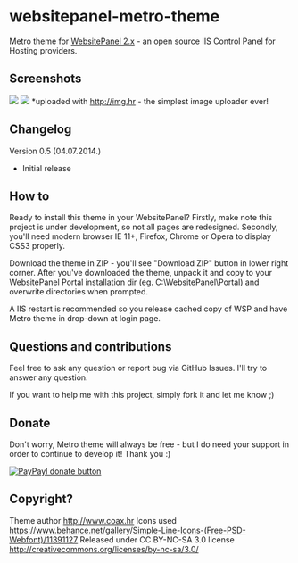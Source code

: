 websitepanel-metro-theme
========================

Metro theme for [WebsitePanel 2.x](http://www.websitepanel.net/) - an open source IIS Control Panel for Hosting providers.

Screenshots
-----
![](http://img.hr/aaft)
![](http://img.hr/aafu)
*uploaded with http://img.hr - the simplest image uploader ever!

Changelog
-----
Version 0.5 (04.07.2014.)
- Initial release

How to
-----

Ready to install this theme in your WebsitePanel? Firstly, make note this project is under development, so not all pages are redesigned. Secondly, you'll need modern browser IE 11+, Firefox, Chrome or Opera to display CSS3 properly.

Download the theme in ZIP - you'll see "Download ZIP" button in lower right corner.
After you've downloaded the theme, unpack it and copy to your WebsitePanel Portal installation dir (eg. C:\WebsitePanel\Portal\) and overwrite directories when prompted.

A IIS restart is recommended so you release cached copy of WSP and have Metro theme in drop-down at login page.

Questions and contributions
-----

Feel free to ask any question or report bug via GitHub Issues. I'll try to answer any question.

If you want to help me with this project, simply fork it and let me know ;)

Donate
-----

Don't worry, Metro theme will always be free - but I do need your support in order to continue to develop it! Thank you :)

[![PayPayl donate button](https://www.paypalobjects.com/webstatic/en_US/btn/btn_donate_pp_142x27.png)](https://www.paypal.com/cgi-bin/webscr?cmd=_xclick&business=WNPTPVJ6QK8H8&lc=HR&item_name=Donation%20to%20developer&currency_code=USD&amount=5%2e00)

Copyright?
-----
Theme author http://www.coax.hr
Icons used https://www.behance.net/gallery/Simple-Line-Icons-(Free-PSD-Webfont)/11391127
Released under CC BY-NC-SA 3.0 license http://creativecommons.org/licenses/by-nc-sa/3.0/
